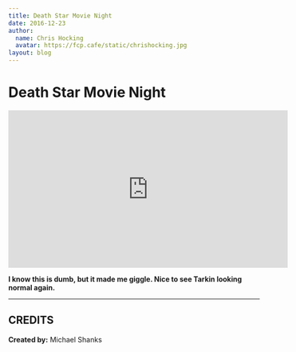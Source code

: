 ```yaml
---
title: Death Star Movie Night
date: 2016-12-23
author:
  name: Chris Hocking
  avatar: https://fcp.cafe/static/chrishocking.jpg
layout: blog
---
```

# Death Star Movie Night

<iframe width="560" height="315" src="https://www.youtube-nocookie.com/embed/edTOuk7iqmw?si=LyCFiVF-vq1QL82n" title="YouTube video player" frameborder="0" allow="accelerometer; autoplay; clipboard-write; encrypted-media; gyroscope; picture-in-picture; web-share" referrerpolicy="strict-origin-when-cross-origin" allowfullscreen></iframe>

**I know this is dumb, but it made me giggle. Nice to see Tarkin looking normal again.**

---

## CREDITS

**Created by:** Michael Shanks